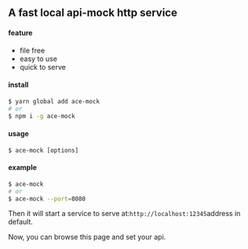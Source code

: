 ## A fast local api-mock http service

#### feature
- file free
- easy to use
- quick to serve

#### install
```sh
$ yarn global add ace-mock
# or
$ npm i -g ace-mock
```

#### usage

```
$ ace-mock [options]
```

#### example
```sh
$ ace-mock
# or
$ ace-mock --port=8080
```
Then it will start a service to serve at:`http://localhost:12345`address in default.

Now, you can browse this page and set your api.

